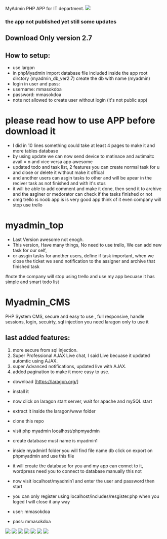 MyAdmin PHP APP for IT department.
<img src="myadmin11.PNG">

### the app not published yet still some updates

## Download Only version 2.7

## How to setup:
* use largon
* in phpMyadmin import database file included inside the app root dirctory (myadmin_db_ver2.7) create the db with name (myadmin)
* login in user and pass:
* username: mmasokdoa
* password: mmasokdoa
* note not allowed to create user without login (it's not public app)

# please read how to use APP before download it

*  I did in 10 lines something could take at least 4 pages to make it and more tables database
*  by using update we can now send device to matinace and autimaitc avail = n and vice versa app awesome
*  updated todo and task list, 2 features you can create normal task for u and close or delete it without make it offical
*  and another users can asgin tasks to other and will be apear in the reciver task as not finished and with it's stus
*  it will be able to add comment and make it done, then send it to archive and the asginer or medorator can check if the tasks finished or not
*  omg trello is noob app is is very good app think of it even company will stop use trello 

# myadmin_top
*  Last Version awesome not enogh.
*  This version, Have many things, No need to use trello, We can add new task for our self,
*  or assgin tasks for another users, define if task important, when we close the ticket we send notification to the assigner and archive that finished task 

#note
the company will stop using trello and use my app
becuase it has simple and smart todo list 


# Myadmin_CMS


PHP System CMS, secure and easy to use , full responsive, handle sessions, login, secuirty, sql  injection
you need laragon only to use it


## last added features:

1.  more secure from sql injection.
2.  Super Professional AJAX Live chat, I said Live becuase it updated automtic using AJAX.
3.  super Advanced notifications, updated live with AJAX.
4.  added pagination to make it more easy to use.


* download [https://laragon.org/]
* install it 
* now click on laragon start server, wait for apache and mySQL start
* extract it inside the laragon/www folder
* clone this repo
* visit php myadmin localhost/phpmyadmin
* create database must name is myadmin1
* inside myadmin1 folder you will find file name db click on  export on phpmyadmin and use this file
* it will create the database for you and my app can connet to it, wordpress need you to connect to database manually this not
* now visit localhost/myadmin1 and enter the user and password then start

* you can only register using localhost/includes/resgister.php when you loged I will close it any way

* user: mmasokdoa
* pass: mmasokdoa




<img src="myadmin11.PNG">
<img src="myadmin13.PNG">
<img src="myadmin30.PNG">
<img src="myadmin15.PNG">
<img src="myapp22.PNG">
<img src="myapp2222.PNG">
<img src="myfi1.PNG">
